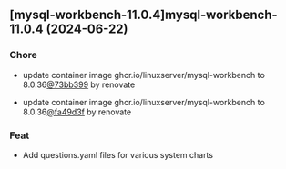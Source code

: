 

## [mysql-workbench-11.0.4]mysql-workbench-11.0.4 (2024-06-22)

### Chore



- update container image ghcr.io/linuxserver/mysql-workbench to 8.0.36[@73bb399](https://github.com/73bb399) by renovate

- update container image ghcr.io/linuxserver/mysql-workbench to 8.0.36[@fa49d3f](https://github.com/fa49d3f) by renovate

### Feat



- Add questions.yaml files for various system charts